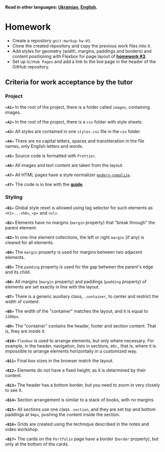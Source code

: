 **Read in other languages: [Ukrainian](README.md), [English](README.en.md).**

# Homework

- Create a repository `goit-markup-hw-03`.
- Clone the created repository and copy the previous work files into it.
- Add styles for geometry (width, margins, paddings and borders) and content
  positioning with Flexbox for page layout of
  [**homework #3**](https://www.figma.com/file/5vQ5fIsm5p6Mfqhl0Ee2qB/Web-Studio-ENG?node-id=1%3A94).
- Set up `GitHub Pages` and add a link to the live page in the header of the
  GitHub repository.

## Criteria for work acceptance by the tutor

### Project

**`«A1»`** In the root of the project, there is a folder called `images`,
containing images.

**`«A2»`** In the root of the project, there is a `css` folder with style
sheets.

**`«A3»`** All styles are contained in one `styles.css` file in the `css`
folder.

**`«A4»`** There are no capital letters, spaces and transliteration in the file
names, only English letters and words.

**`«A5»`** Source code is formatted with `Prettier`.

**`«A6»`** All images and text content are taken from the layout.

**`«A7»`** All HTML pages have a style normalizer
[`modern-nomalize`](https://github.com/sindresorhus/modern-normalize).

**`«A7»`** The code is in line with the [**guide**](https://codeguide.co/).

### Styling

**`«B1»`** Global style reset is allowed using tag selector for such elements as
`<h1>...<h6>`, `<p>` and `<ul>`.

**`«B2»`** Elements have no margins (`margin` property) that "break through" the
parent element.

**`«B3»`** In one-line element collections, the left or right `margin` (if any)
is cleared for all elements.

**`«B4»`** The `margin` property is used for margins between two adjacent
elements.

**`«B5»`** The `padding` property is used for the gap between the parent's edge
and its child.

**`«B6»`** All margins (`margin` property) and paddings (`padding` property) of
elements are set exactly in line with the layout.

**`«B7»`** There is a generic auxiliary class, `.container`, to center and
restrict the width of content.

**`«B8»`** The width of the "container" matches the layout, and it is equal to
`1200px`.

**`«B9»`** The "container" contains the header, footer and section content. That
is, they are inside it.

**`«B10»`** `Flexbox` is used to arrange elements, but only where necessary. For
example, in the header, navigation, lists in sections, etc., that is, where it
is impossible to arrange elements horizontally in a customized way.

**`«B11»`** Final box sizes in the browser match the layout.

**`«B12»`** Elements do not have a fixed height, as it is determined by their
content.

**`«B13»`** The header has a bottom border, but you need to zoom in very closely
to see it.

**`«B14»`** Section arrangement is similar to a stack of books, with no margins.

**`«B15»`** All sections use one class `.section`, and they are set top and
bottom paddings at `94px`, pushing the content inside the section.

**`«B16»`** Grids are created using the technique described in the notes and
video workshop.

**`«B17»`** The cards on the `Portfolio` page have a border (`border` property),
but only at the bottom of the cards.
